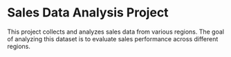 # Sales Data Analysis Project
This project collects and analyzes sales data from various regions. The goal of analyzing this dataset is to evaluate sales performance across different regions.
